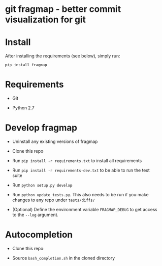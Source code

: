 # git fragmap - better commit visualization for git

# Install
After installing the requirements (see below), simply run:

    pip install fragmap

# Requirements

- Git

- Python 2.7

# Develop fragmap

- Uninstall any existing versions of fragmap

- Clone this repo

- Run `pip install -r requirements.txt` to install all requirements

- Run `pip install -r requirements-dev.txt` to be able to run the test suite

- Run `python setup.py develop`

- Run `python update_tests.py`. This also needs to be run if you make changes to any repo under `tests/diffs/`

- (Optional) Define the environment variable `FRAGMAP_DEBUG` to get access to the `--log` argument.

# Autocompletion

- Clone this repo

- Source `bash_completion.sh` in the cloned directory
